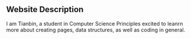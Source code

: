 ## Website Description
I am Tianbin, a student in Computer Science Principles excited to leanrn more about creating pages, data structures, as well as coding in general.
